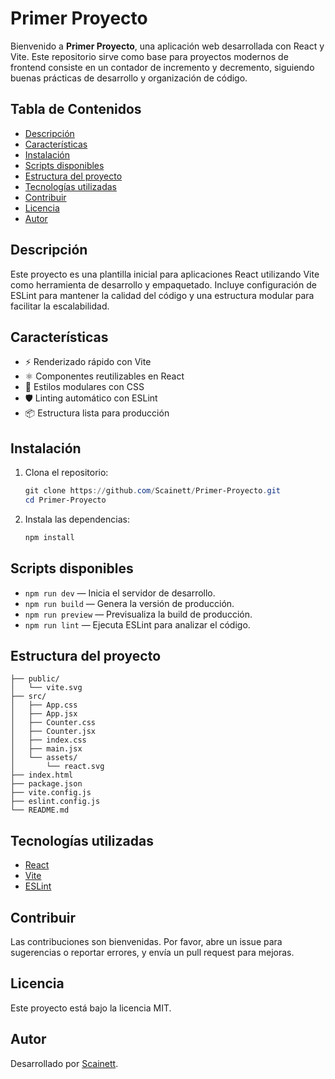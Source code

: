 # Primer Proyecto

Bienvenido a **Primer Proyecto**, una aplicación web desarrollada con React y Vite. Este repositorio sirve como base para proyectos modernos de frontend consiste en un contador de incremento y decremento, siguiendo buenas prácticas de desarrollo y organización de código.

## Tabla de Contenidos

- [Descripción](#descripción)
- [Características](#características)
- [Instalación](#instalación)
- [Scripts disponibles](#scripts-disponibles)
- [Estructura del proyecto](#estructura-del-proyecto)
- [Tecnologías utilizadas](#tecnologías-utilizadas)
- [Contribuir](#contribuir)
- [Licencia](#licencia)
- [Autor](#autor)

## Descripción

Este proyecto es una plantilla inicial para aplicaciones React utilizando Vite como herramienta de desarrollo y empaquetado. Incluye configuración de ESLint para mantener la calidad del código y una estructura modular para facilitar la escalabilidad.

## Características

- ⚡️ Renderizado rápido con Vite
- ⚛️ Componentes reutilizables en React
- 🎨 Estilos modulares con CSS
- 🛡️ Linting automático con ESLint
- 📦 Estructura lista para producción

## Instalación

1. Clona el repositorio:
   ```powershell
   git clone https://github.com/Scainett/Primer-Proyecto.git
   cd Primer-Proyecto
   ```

2. Instala las dependencias:
   ```powershell
   npm install
   ```

## Scripts disponibles

- `npm run dev` — Inicia el servidor de desarrollo.
- `npm run build` — Genera la versión de producción.
- `npm run preview` — Previsualiza la build de producción.
- `npm run lint` — Ejecuta ESLint para analizar el código.

## Estructura del proyecto

```
├── public/
│   └── vite.svg
├── src/
│   ├── App.css
│   ├── App.jsx
│   ├── Counter.css
│   ├── Counter.jsx
│   ├── index.css
│   ├── main.jsx
│   └── assets/
│       └── react.svg
├── index.html
├── package.json
├── vite.config.js
├── eslint.config.js
└── README.md
```

## Tecnologías utilizadas

- [React](https://react.dev/)
- [Vite](https://vitejs.dev/)
- [ESLint](https://eslint.org/)

## Contribuir

Las contribuciones son bienvenidas. Por favor, abre un issue para sugerencias o reportar errores, y envía un pull request para mejoras.

## Licencia

Este proyecto está bajo la licencia MIT.

## Autor

Desarrollado por [Scainett](https://github.com/Scainett).



